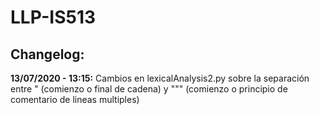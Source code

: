 # LLP-IS513

Changelog:
----------

**13/07/2020 - 13:15:** Cambios en lexicalAnalysis2.py sobre la separación entre " (comienzo o final de cadena) y """ (comienzo o principio de comentario de lineas multiples) &nbsp;